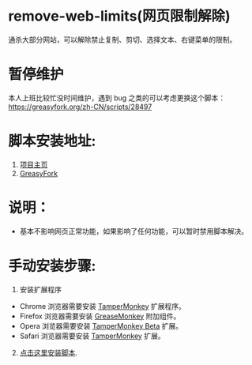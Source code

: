 # remove-web-limits(网页限制解除)
通杀大部分网站，可以解除禁止复制、剪切、选择文本、右键菜单的限制。

# 暂停维护
本人上班比较忙没时间维护，遇到 bug 之类的可以考虑更换这个脚本：https://greasyfork.org/zh-CN/scripts/28497

# 脚本安装地址:
1. [项目主页](https://cat7373.github.io/remove-web-limits/)
2. [GreasyFork](https://greasyfork.org/scripts/14146)

# 说明：
* 基本不影响网页正常功能，如果影响了任何功能，可以暂时禁用脚本解决。

# 手动安装步骤:
1. 安装扩展程序
  * Chrome 浏览器需要安装 [TamperMonkey](https://chrome.google.com/webstore/detail/tampermonkey/dhdgffkkebhmkfjojejmpbldmpobfkfo) 扩展程序。
  * Firefox 浏览器需要安装 [GreaseMonkey](https://addons.mozilla.org/zh-CN/firefox/addon/greasemonkey/) 附加组件。
  * Opera 浏览器需要安装 [TamperMonkey Beta](https://addons.opera.com/zh-cn/extensions/details/tampermonkey-beta/) 扩展。
  * Safari 浏览器需要安装 [TamperMonkey](http://tampermonkey.net/index.php?ext=dhdg&browser=safari) 扩展。
2. [点击这里安装脚本](https://cat7373.github.io/remove-web-limits/remove_web_limits.user.js).
